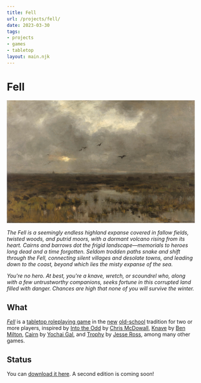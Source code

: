 ```yaml
---
title: Fell
url: /projects/fell/
date: 2023-03-30
tags:
- projects
- games
- tabletop
layout: main.njk
---
```


# Fell

![a painting of a swampy landscape](/images/fell-main.jpg)

*The Fell is a seemingly endless highland expanse covered in fallow fields, twisted woods, and putrid moors, with a dormant volcano rising from its heart. Cairns and barrows dot the frigid landscape—memorials to heroes long dead and a time forgotten. Seldom trodden paths snake and shift through the Fell, connecting silent villages and desolate towns, and leading down to the coast, beyond which lies the misty expanse of the sea.*

*You're no hero. At best, you're a knave, wretch, or scoundrel who, along with a few untrustworthy companions, seeks fortune in this corrupted land filled with danger. Chances are high that none of you will survive the winter.*

## What

*[Fell](/fell)* is a [tabletop roleplaying game](https://en.wikipedia.org/wiki/Tabletop_role-playing_game) in the [new](https://newschoolrevolution.com/2022/05/04/the-new-new-school-revolution) [old-school](https://en.wikipedia.org/wiki/Old_School_Renaissance) tradition for two or more players, inspired by [Into the Odd](https://freeleaguepublishing.com/en/games/into-the-odd/) by [Chris McDowall](https://www.bastionland.com/), [Knave](https://questingbeast.itch.io/knave) by [Ben Milton](http://questingblog.com/), [Cairn](https://cairnrpg.com/) by [Yochai Gal](https://newschoolrevolution.com/), and [Trophy](https://trophyrpg.com/) by [Jesse Ross](https://jesseross.com/), among many other games.

## Status

You can [download it here](https://cobbland.itch.io/fell). A second edition is coming soon!
